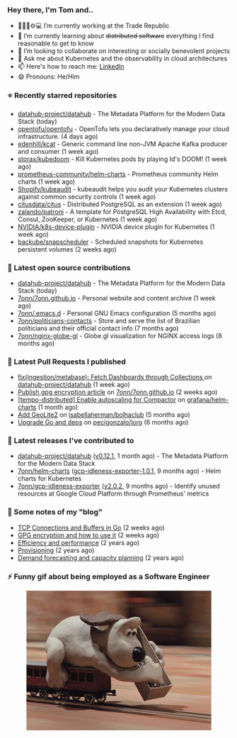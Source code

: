 ### Hey there, I'm Tom and..

- 🔭👨‍💻⚙💻 I’m currently working at the Trade Republic
- 🌱 I’m currently learning about ~~distributed software~~ everything I find reasonable to get to know
- 👯 I’m looking to collaborate on interesting or socially benevolent projects
- 💬 Ask me about Kubernetes and the observability in cloud architectures
- 📫 Here's how to reach me: [LinkedIn](https://www.linkedin.com/in/7onn)
- 😄 Pronouns: He/Him

### ⭐ Recently starred repositories

- [datahub-project/datahub](https://github.com/datahub-project/datahub) - The Metadata Platform for the Modern Data Stack (today)
- [opentofu/opentofu](https://github.com/opentofu/opentofu) - OpenTofu lets you declaratively manage your cloud infrastructure. (4 days ago)
- [edenhill/kcat](https://github.com/edenhill/kcat) - Generic command line non-JVM Apache Kafka producer and consumer (1 week ago)
- [storax/kubedoom](https://github.com/storax/kubedoom) - Kill Kubernetes pods by playing Id&#39;s DOOM! (1 week ago)
- [prometheus-community/helm-charts](https://github.com/prometheus-community/helm-charts) - Prometheus community Helm charts (1 week ago)
- [Shopify/kubeaudit](https://github.com/Shopify/kubeaudit) - kubeaudit helps you audit your Kubernetes clusters against common security controls (1 week ago)
- [citusdata/citus](https://github.com/citusdata/citus) - Distributed PostgreSQL as an extension (1 week ago)
- [zalando/patroni](https://github.com/zalando/patroni) - A template for PostgreSQL High Availability with Etcd, Consul, ZooKeeper, or Kubernetes (1 week ago)
- [NVIDIA/k8s-device-plugin](https://github.com/NVIDIA/k8s-device-plugin) - NVIDIA device plugin for Kubernetes (1 week ago)
- [backube/snapscheduler](https://github.com/backube/snapscheduler) - Scheduled snapshots for Kubernetes persistent volumes (2 weeks ago)

### 👷 Latest open source contributions

- [datahub-project/datahub](https://github.com/datahub-project/datahub) - The Metadata Platform for the Modern Data Stack (today)
- [7onn/7onn.github.io](https://github.com/7onn/7onn.github.io) - Personal website and content archive (1 week ago)
- [7onn/.emacs.d](https://github.com/7onn/.emacs.d) - Personal GNU Emacs configuration (5 months ago)
- [7onn/politicians-contacts](https://github.com/7onn/politicians-contacts) - Store and serve the list of Brazilian politicians and their official contact info (7 months ago)
- [7onn/nginx-globe-gl](https://github.com/7onn/nginx-globe-gl) - Globe.gl visualization for NGINX access logs (8 months ago)

### 🔨 Latest Pull Requests I published

- [fix(ingestion/metabase): Fetch Dashboards through Collections ](https://github.com/datahub-project/datahub/pull/9631) on [datahub-project/datahub](https://github.com/datahub-project/datahub) (1 week ago)
- [Publish gpg encryption article](https://github.com/7onn/7onn.github.io/pull/1) on [7onn/7onn.github.io](https://github.com/7onn/7onn.github.io) (2 weeks ago)
- [[tempo-distributed] Enable autoscaling for Compactor](https://github.com/grafana/helm-charts/pull/2817) on [grafana/helm-charts](https://github.com/grafana/helm-charts) (1 month ago)
- [Add GeoLite2](https://github.com/isabellaherman/bolhaclub/pull/3) on [isabellaherman/bolhaclub](https://github.com/isabellaherman/bolhaclub) (5 months ago)
- [Upgrade Go and deps](https://github.com/pecigonzalo/loro/pull/92) on [pecigonzalo/loro](https://github.com/pecigonzalo/loro) (6 months ago)

### 🔭 Latest releases I've contributed to

- [datahub-project/datahub](https://github.com/datahub-project/datahub) ([v0.12.1](https://github.com/datahub-project/datahub/releases/tag/v0.12.1), 1 month ago) - The Metadata Platform for the Modern Data Stack
- [7onn/helm-charts](https://github.com/7onn/helm-charts) ([gcp-idleness-exporter-1.0.1](https://github.com/7onn/helm-charts/releases/tag/gcp-idleness-exporter-1.0.1), 9 months ago) - Helm charts for Kubernetes
- [7onn/gcp-idleness-exporter](https://github.com/7onn/gcp-idleness-exporter) ([v2.0.2](https://github.com/7onn/gcp-idleness-exporter/releases/tag/v2.0.2), 9 months ago) - Identify unused resources at Google Cloud Platform through Prometheus&#39; metrics

### 📝 Some notes of my "blog"

- [TCP Connections and Buffers in Go](https://www.7onn.dev/post/tcp-connections-and-buffers-in-go/) (2 weeks ago)
- [GPG encryption and how to use it](https://www.7onn.dev/post/gpg-encryption/) (2 weeks ago)
- [Efficiency and performance](https://www.7onn.dev/post/efficiency-and-performance/) (2 years ago)
- [Provisioning](https://www.7onn.dev/post/provisioning/) (2 years ago)
- [Demand forecasting and capacity planning](https://www.7onn.dev/post/demand-forecasting-and-capacity-planning/) (2 years ago)

### ⚡ Funny gif about being employed as a Software Engineer
<p align="center">
  <img alt="building the path" src="./giphy.gif" />
</p>
